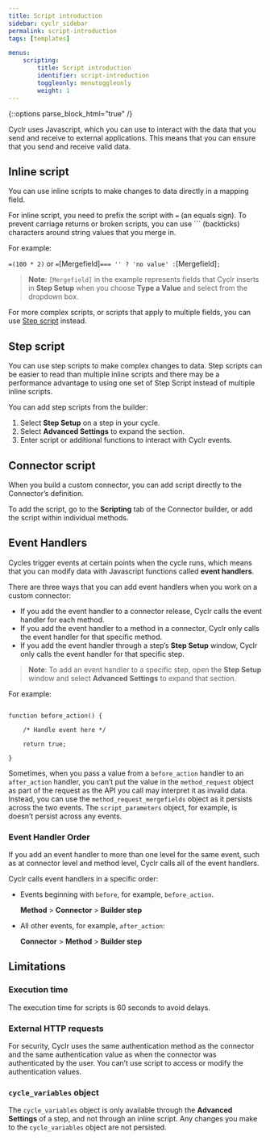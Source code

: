 ```yaml
---
title: Script introduction
sidebar: cyclr_sidebar
permalink: script-introduction
tags: [templates]

menus:
    scripting:
        title: Script introduction
        identifier: script-introduction
        toggleonly: menutoggleonly
        weight: 1
---
```

{::options parse_block_html="true" /}
<section class="card">

Cyclr uses Javascript, which you can use to interact with the data that you send and receive to external applications. This means that you can ensure that you send and receive valid data.

</section>
<section class="card">

## Inline script

You can use inline scripts to make changes to data directly in a mapping field.

For inline script, you need to prefix the script with `=` (an equals sign). To prevent carriage returns or broken scripts, you can use ``` (backticks) characters around string values that you merge in.

For example:

`=(100 * 2)` or `=`[Mergefield]` === '' ? 'no value' : `[Mergefield]`;`

> **Note**: `[Mergefield]` in the example represents fields that Cyclr inserts in **Step Setup** when you choose **Type a Value** and select from the dropdown box.

For more complex scripts, or scripts that apply to multiple fields, you can use [Step script](#step-script) instead.

</section>
<section class="card">

## Step script

You can use step scripts to make complex changes to data. Step scripts can be easier to read than multiple inline scripts and there may be a performance advantage to using one set of Step Script instead of multiple inline scripts.

You can add step scripts from the builder:

1. Select **Step Setup** on a step in your cycle.
2. Select **Advanced Settings** to expand the section.
3. Enter script or additional functions to interact with Cyclr events.

</section>
<section class="card">

## Connector script

When you build a custom connector, you can add script directly to the Connector’s definition.

To add the script, go to the **Scripting** tab of the Connector builder, or add the script within individual methods.

</section>
<section class="card">

## Event Handlers

Cycles trigger events at certain points when the cycle runs, which means that you can modify data with Javascript functions called **event handlers**.

There are three ways that you can add event handlers when you work on a custom connector:

* If you add the event handler to a connector release, Cyclr calls the event handler for each method.
* If you add the event handler to a method in a connector, Cyclr only calls the event handler for that specific method.
* If you add the event handler through a step’s **Step Setup** window, Cyclr only calls the event handler for that specific step.

> **Note**: To add an event handler to a specific step, open the **Step Setup** window and select **Advanced Settings** to expand that section.

For example:

```

function before_action() {

    /* Handle event here */

    return true;

}

```

Sometimes, when you pass a value from a `before_action` handler to an `after_action` handler, you can’t put the value in the `method_request` object as part of the request as the API you call may interpret it as invalid data. Instead, you can use the `method_request_mergefields` object as it persists  across the two events. The `script_parameters`  object, for example, is doesn’t persist across any events.


### Event Handler Order

If you add an event handler to more than one level for the same event, such as at connector level and method level, Cyclr calls all of the event handlers.

Cyclr calls event handlers in a specific order:



* Events beginning with `before`, for example, `before_action`.

	**Method** > **Connector** > **Builder step**



* All other events, for example, `after_action`:

    **Connector** > **Method** > **Builder step**

</section>
<section class="card">

## Limitations

### Execution time

The execution time for scripts is 60 seconds to avoid delays.


### External HTTP requests

For security, Cyclr uses the same authentication method as the connector and the same authentication value as when the connector was authenticated by the user. You can’t use script to access or modify the authentication values.


### `cycle_variables` object

The `cycle_variables` object is only available through the **Advanced Settings** of a step, and not through an inline script. Any changes you make to the `cycle_variables` object are not persisted.
